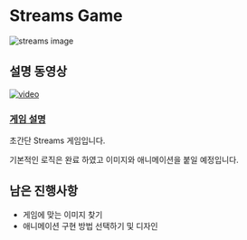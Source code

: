 # Streams Game

![streams image](https://img1.daumcdn.net/thumb/R800x0/?scode=mtistory2&fname=https%3A%2F%2Ft1.daumcdn.net%2Fcfile%2Ftistory%2F20696840517663AE07)

## 설명 동영상

[![video](http://img.youtube.com/vi/GBNWi4JY2X8/0.jpg)](https://www.youtube.com/watch?v=GBNWi4JY2X8)

### [게임 설명](https://yes-today.tistory.com/393)

초간단 Streams 게임입니다.

기본적인 로직은 완료 하였고 이미지와 애니메이션을 붙일 예정입니다.

## 남은 진행사항

- 게임에 맞는 이미지 찾기
- 애니메이션 구현 방법 선택하기 및 디자인
